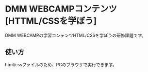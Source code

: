 # DMM WEBCAMPコンテンツ[HTTML/CSSを学ぼう]
DMM WEBCAMPの学習コンテンツHTML/CSSを学ぼうの研修課題です。
## 使い方
html/cssファイルのため、PCのブラウザで実行できます。
